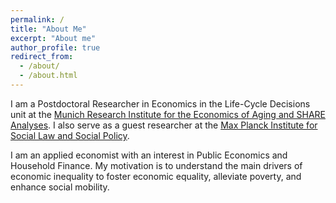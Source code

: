 ```yaml
---
permalink: /
title: "About Me"
excerpt: "About me"
author_profile: true
redirect_from: 
  - /about/
  - /about.html
---
```


I am a Postdoctoral Researcher in Economics in the Life-Cycle Decisions unit at the [Munich Research Institute for the Economics of Aging and SHARE Analyses](https://mea-share.eu). I also serve as a guest researcher at the [Max Planck Institute for Social Law and Social Policy](https://www.mpisoc.mpg.de/en/).

I am an applied economist with an interest in Public Economics and Household Finance. My motivation is to understand the main drivers of economic inequality to foster economic equality, alleviate poverty, and enhance social mobility.


